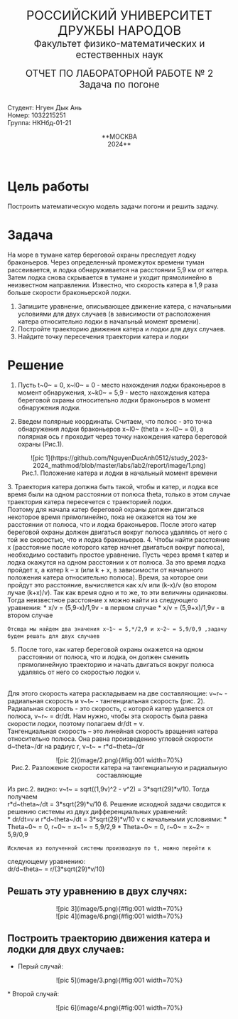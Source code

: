 <p align="center">
<span style="font-size:2em;">РОССИЙСКИЙ УНИВЕРСИТЕТ ДРУЖБЫ НАРОДОВ</span>
<br>
<span style="font-size:1.5em;">Факультет физико-математических и естественных наук</span>
<br><br>
<span style="font-size:1.5em;">ОТЧЕТ ПО ЛАБОРАТОРНОЙ РАБОТЕ № 2</span>
<br>
<span style="font-size:1.5em;">Задача по погоне</span>
</p>
<br>
Студент: Нгуен Дык Ань<br>
Номер: 1032215251<br>
Группа: НКНбд-01-21<br>
<p align="center">
<span style="font-size:1em;">**МОСКВА<br>2024**</span>
</p>
<br>

# Цель работы
Построить математическую модель задачи погони и решить задачу.

# Задача
На море в тумане катер береговой охраны преследует лодку браконьеров. Через определенный промежуток времени туман рассеивается, и лодка обнаруживается на расстоянии 5,9 км от катера. Затем лодка снова скрывается в тумане и уходит прямолинейно в неизвестном направлении. Известно, что скорость катера в 1,9 раза больше скорости браконьерской лодки.

1. Запишите уравнение, описывающее движение катера, с начальными условиями для двух случаев (в зависимости от расположения катера относительно лодки в начальный момент времени).
2. Постройте траекторию движения катера и лодки для двух случаев.
3. Найдите точку пересечения траектории катера и лодки

# Решение
1. Пусть t~0~ = 0, x~l0~ = 0 - место нахождения лодки браконьеров в момент обнаружения,
 x~k0~ = 5,9 - место нахождения катера береговой охраны относительно лодки браконьеров в 
момент обнаружения лодки.

2. Введем полярные координаты. Считаем, что полюс - это точка обнаружения лодки 
браконьеров x~l0~ (theta = x~l0~ = 0), а полярная ось r проходит через точку 
нахождения катера береговой охраны (Рис.1).
<p align="center">![pic 1](https://github.com/NguyenDucAnh0512/study_2023-2024_mathmod/blob/master/labs/lab2/report/image/1.png)
<br>
Рис.1. Положение катера и лодки в начальный момент времени
</p>
3. Траектория катера должна быть такой, чтобы и катер, и лодка все время были на одном
 расстоянии от полюса theta, только в этом случае траектория катера пересечется с 
траекторией лодки.
<br>
Поэтому для начала катер береговой охраны должен двигаться некоторое время прямолинейно, пока не окажется на том же расстоянии от полюса, что и лодка браконьеров. После этого катер береговой охраны должен двигаться вокруг полюса удаляясь от него с той же скоростью, что и лодка браконьеров.
4. Чтобы найти расстояние x (расстояние после которого катер начнет двигаться вокруг полюса), необходимо составить простое уравнение. Пусть через время t катер и лодка окажутся на одном расстоянии x от полюса. За это время лодка пройдет x, а катер k – x (или k + x, в зависимости от начального положения катера относительно полюса). Время, за которое они пройдут это расстояние, вычисляется как x/v или (k-x)/v (во втором лучае (k+x)/v). Так как время одно и то же, то эти величины одинаковы. Тогда неизвестное расстояние x можно найти из следующего уравнения:
	* x/v = (5,9-x)/1,9v - в первом случае
	* x/v = (5,9+x)/1,9v - в втором случае
<br>

	Отсюда мы найдем два значения x~1~ = 5,*/2,9 и x~2~ = 5,9/0,9 ,задачу будем решать для двух случаев
5. После того, как катер береговой охраны окажется на одном расстоянии от полюса, что и лодка, он должен сменить прямолинейную траекторию и начать двигаться вокруг полюса удаляясь от него со скоростью лодки v.
<br>
Для этого скорость катера раскладываем на две составляющие: v~r~ - радиальная скорость и
v~t~ - тангенциальная скорость (рис. 2). Радиальная скорость - это скорость, с которой катер удаляется от полюса,
 v~r~ = dr/dt. Нам нужно, чтобы эта скорость была равна скорости лодки, поэтому полагаем
dr/dt = v.
<br>
Тангенциальная скорость – это линейная скорость вращения катера относительно полюса. Она равна произведению угловой скорости
d~theta~/dr на радиус r, v~t~ = r*d~theta~/dr
<p align="center">![pic 2](image/2.png){#fig:001 width=70%}
<br>
Рис.2. Разложение скорости катера на тангенциальную и радиальную составляющие
</p>
Из рис.2. видно: v~t~ = sqrt((1,9v)^2 - v^2) = 3*sqrt(29)*v/10. Тогда получаем<br>
r*d~theta~/dt = 3*sqrt(29)*v/10
6. Решение исходной задачи сводится к решению системы из двух
дифференциальных уравнений: <br>
	* dr/dt=v и r*d~theta~/dt = 3*sqrt(29)*v/10 v с начальными условиями:
		* Theta~0~ = 0, r~0~ = x~1~ = 5,9/2,9
		* Theta~0~ = 0, r~0~ = x~2~ = 5,9/0,9

	Исключая из полученной системы производную по t, можно перейти к
следующему уравнению:<br>
dr/d~theta~ = r/(3*sqrt(29)*v/10)

## Решать эту уравнению в двух случях:
<p align="center">![pic 3](image/5.png){#fig:001 width=70%}
<br>
![pic 4](image/6.png){#fig:001 width=70%}
</p>

## Построить траекторию движения катера и лодки для двух случаев:
* Перый случай:
<p align="center">![pic 5](image/3.png){#fig:001 width=70%}
</p>
* Второй случай:
<p align="center">![pic 6](image/4.png){#fig:001 width=70%}
</p>









